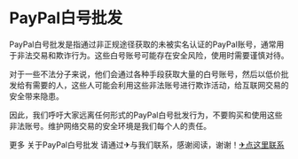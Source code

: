 # PayPal白号批发

PayPal白号批发是指通过非正规途径获取的未被实名认证的PayPal账号，通常用于非法交易和欺诈行为。这些白号账号可能存在安全风险，使用时需要谨慎对待。

对于一些不法分子来说，他们会通过各种手段获取大量的白号账号，然后以低价批发给有需要的人，这些人可能会利用这些非法账号进行欺诈活动，给互联网交易的安全带来隐患。

因此，我们呼吁大家远离任何形式的PayPal白号批发行为，不要购买和使用这些非法账号。维护网络交易的安全环境是我们每个人的责任。

更多 关于PayPal白号批发 请通过✈与我们联系，感谢阅读，谢谢！[✈点这里联系](https://c.k02.cc)